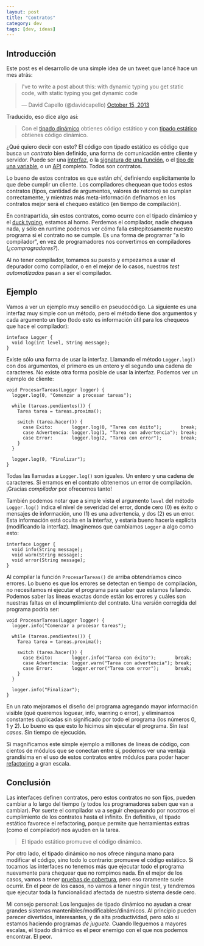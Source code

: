 ```yaml
---
layout: post
title: "Contratos"
category: dev
tags: [dev, ideas]
---
```


## Introducción

Este post es el desarrollo de una simple idea de un tweet que lancé
hace un mes atrás:

<blockquote class="twitter-tweet">
<p>I&#39;ve to write a post about this: with dynamic typing you get static code, with static typing you get dynamic code</p>&mdash; David Capello (@davidcapello) <a href="https://twitter.com/davidcapello/statuses/390228612919873536">October 15, 2013</a>
</blockquote>
<script async="async" src="//platform.twitter.com/widgets.js" charset="utf-8">
</script>

Traducido, eso dice algo así:

> Con el
> [tipado dinámico](http://es.wikipedia.org/wiki/Tipado_dinámico)
> obtienes código estático y con
> [tipado estático](http://es.wikipedia.org/wiki/Tipado_estático)
> obtienes código dinámico.

¿Qué quiero decir con esto? El código con tipado estático es código
que busca un *contrato* bien definido, una forma de comunicación entre
cliente y servidor. Puede ser una
[interfaz](http://es.wikipedia.org/wiki/Tipo_abstracto), o la
[signatura de una función](http://es.wikipedia.org/wiki/Signatura_%28inform%C3%A1tica%29),
o el [tipo de una variable](http://es.wikipedia.org/wiki/Tipo_de_dato), o un
[API](http://es.wikipedia.org/wiki/Interfaz_de_programaci%C3%B3n_de_aplicaciones)
completo. Todos son contratos.

Lo bueno de estos contratos es que están *ahí*, definiendo
explícitamente lo que debe cumplir un cliente. Los compiladores
chequean que todos estos contratos (tipos, cantidad de argumentos,
valores de retorno) se cumplan correctamente, y mientras más
meta-información definamos en los contratos mejor será el chequeo
estático (en tiempo de compilación).

En contrapartida, sin estos contratos, como ocurre con el tipado
dinámico y el [duck typing](http://es.wikipedia.org/wiki/Duck_typing),
estamos al horno. Perdemos el compilador, nadie chequea nada, y sólo
en runtime podemos ver cómo falla estrepitosamente nuestro programa si
el contrato no se cumple. Es una forma de programar "a lo compilador",
en vez de programadores nos convertimos en compiladores
(*¿comprogradores?*).

Al no tener compilador, tomamos su puesto y empezamos a usar el
depurador como compilador, o en el mejor de lo casos, nuestros *test
automatizados* pasan a ser el compilador.

## Ejemplo

Vamos a ver un ejemplo muy sencillo en pseudocódigo. La siguiente es
una interfaz muy simple con un método, pero el método tiene dos
argumentos y cada argumento un tipo (todo esto es información útil
para los chequeos que hace el compilador):

    inteface Logger {
      void log(int level, String message);
    }

Existe sólo una forma de usar la interfaz. Llamando el método
`Logger.log()` con dos argumentos, el primero es un entero y el
segundo una cadena de caracteres. No existe otra forma posible de usar
la interfaz. Podemos ver un ejemplo de cliente:

    void ProcesarTareas(Logger logger) {
      logger.log(0, "Comenzar a procesar tareas");

      while (tareas.pendientes()) {
        Tarea tarea = tareas.proxima();

        switch (tarea.hacer()) {
          case Exito:       logger.log(0, "Tarea con éxito");       break;
          case Advertencia: logger.log(1, "Tarea con advertencia"); break;
          case Error:       logger.log(2, "Tarea con error");       break;
        }
      }

      logger.log(0, "Finalizar");
    }

Todas las llamadas a `Logger.log()` son iguales. Un entero y una
cadena de caracteres. Si erramos en el contrato obtenemos un error de
compilación. ¡Gracias *compilador* por ofrecernos tanto!

También podemos notar que a simple vista el argumento `level` del
método `Logger.log()` indica el nivel de severidad del error, donde
cero (0) es éxito o mensajes de información, uno (1) es una
advertencia, y dos (2) es un error. Esta información está oculta en la
interfaz, y estaría bueno hacerla explícita (modificando la
interfaz). Imaginemos que cambiamos `Logger` a algo como esto:

    interface Logger {
      void info(String message);
      void warn(String message);
      void error(String message);
    }

Al compilar la función `ProcesarTareas()` de arriba obtendríamos cinco
errores. Lo bueno es que los errores se detectan en tiempo de
compilación, no necesitamos ni ejecutar el programa para saber que
estamos fallando. Podemos saber las líneas exactas donde están los
errores y cuáles son nuestras faltas en el incumplimiento del
contrato. Una versión corregida del programa podría ser:

    void ProcesarTareas(Logger logger) {
      logger.info("Comenzar a procesar tareas");

      while (tareas.pendientes()) {
        Tarea tarea = tareas.proxima();

        switch (tarea.hacer()) {
          case Exito:       logger.info("Tarea con éxito");       break;
          case Advertencia: logger.warn("Tarea con advertencia"); break;
          case Error:       logger.error("Tarea con error");      break;
        }
      }

      logger.info("Finalizar");
    }

En un rato mejoramos el diseño del programa agregando mayor
información visible (qué queremos loguear, info, warning o error), y
eliminamos constantes duplicadas sin significado por todo el programa
(los números 0, 1 y 2). Lo bueno es que esto lo hicimos sin ejecutar
el programa. Sin *test cases*. Sin tiempo de ejecución.

Si magnificamos este simple ejemplo a millones de líneas de código,
con cientos de módulos que se conectan entre sí, podemos ver una
ventaja grandísima en el uso de estos contratos entre módulos para
poder hacer [refactoring](http://es.wikipedia.org/wiki/Refactorizaci%C3%B3n)
a gran escala.

## Conclusión

Las interfaces definen contratos, pero estos contratos no son fijos,
pueden cambiar a lo largo del tiempo (y todos los programadores saben
que van a cambiar). Por suerte el compilador va a seguir chequeando
por nosotros el cumplimiento de los contratos hasta el infinito. En
definitiva, el tipado estático favorece el refactoring, porque permite
que herramientas extras (como el compilador) nos ayuden en la tarea.

> El tipado estático promueve el código dinámico.

Por otro lado, el tipado dinámico no nos ofrece ninguna mano para
modificar el código, sino todo lo contrario: promueve el código
estático. Si tocamos las interfaces no tenemos más que ejecutar todo
el programa nuevamente para chequear que no rompimos nada. En el mejor
de los casos, vamos a tener
[pruebas de cobertura](http://es.wikipedia.org/wiki/Cobertura_de_c%C3%B3digo),
pero eso raramente suele ocurrir. En el peor de los casos, no vamos a
tener ningún test, y tendremos que ejecutar toda la funcionalidad
afectada de nuestro sistema desde cero.

Mi consejo personal: Los lenguajes de tipado dinámico no ayudan a
crear grandes sistemas mantenibles/modificables/dinámicos. Al
principio pueden parecer divertidos, interesantes, y de alta
productividad, pero sólo si estamos haciendo programas *de juguete*.
Cuando lleguemos a mayores escalas, el tipado dinámico es el peor
enemigo con el que nos podemos encontrar. El peor.
